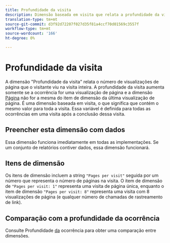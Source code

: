 ```yaml
---
title: Profundidade da visita
description: Dimensão baseada em visita que relata a profundidade da visita.
translation-type: tm+mt
source-git-commit: d3f92d72207f027d35f81a4ccf70d01569c3557f
workflow-type: tm+mt
source-wordcount: '166'
ht-degree: 0%

---
```



# Profundidade da visita

A dimensão &quot;Profundidade da visita&quot; relata o número de visualizações de página que o visitante viu na visita inteira. A profundidade da visita aumenta somente se a ocorrência for uma visualização de página e a dimensão [Página](page.md) não for a mesma do item de dimensão da última visualização de página. É uma dimensão baseada em visita, o que significa que contém o mesmo valor para toda a visita. Essa variável é definida para todas as ocorrências em uma visita após a conclusão dessa visita.

## Preencher esta dimensão com dados

Essa dimensão funciona imediatamente em todas as implementações. Se um conjunto de relatórios contiver dados, essa dimensão funcionará.

## Itens de dimensão

Os itens de dimensão incluem a string `"Pages per visit"` seguida por um número que representa o número de páginas na visita. O item de dimensão de `"Pages per visit: 1"` representa uma visita de página única, enquanto o item de dimensão `"Pages per visit: 8"` representa uma visita com 8 visualizações de página (e qualquer número de chamadas de rastreamento de link).

## Comparação com a profundidade da ocorrência

Consulte Profundidade [da](hit-depth.md) ocorrência para obter uma comparação entre dimensões.